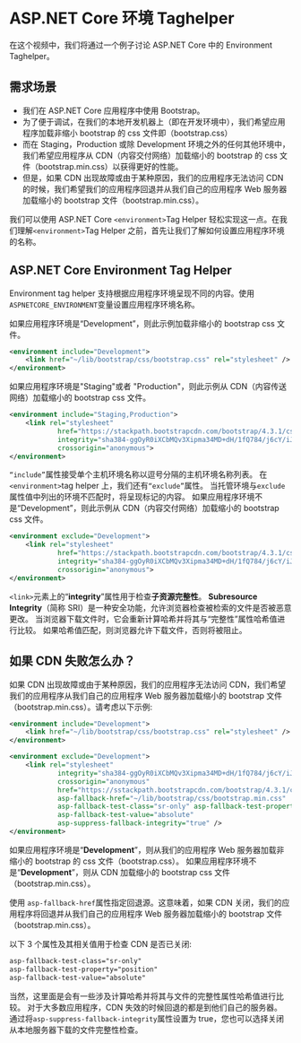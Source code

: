 # ASP.NET Core 环境 Taghelper

在这个视频中，我们将通过一个例子讨论 ASP.NET Core 中的 Environment Taghelper。

## 需求场景

- 我们在 ASP.NET Core 应用程序中使用 Bootstrap。
- 为了便于调试，在我们的本地开发机器上（即在开发环境中），我们希望应用程序加载非缩小 bootstrap 的 css 文件即（bootstrap.css）
- 而在 Staging，Production 或除 Development 环境之外的任何其他环境中，我们希望应用程序从 CDN（内容交付网络）加载缩小的 bootstrap 的 css 文件（bootstrap.min.css）以获得更好的性能。
- 但是，如果 CDN 出现故障或由于某种原因，我们的应用程序无法访问 CDN 的时候，我们希望我们的应用程序回退并从我们自己的应用程序 Web 服务器加载缩小的 bootstrap 文件（bootstrap.min.css）。

我们可以使用 ASP.NET Core `<environment>`Tag Helper 轻松实现这一点。在我们理解`<environment>`Tag Helper 之前，首先让我们了解如何设置应用程序环境的名称。

## ASP.NET Core Environment Tag Helper

Environment tag helper 支持根据应用程序环境呈现不同的内容。使用 `ASPNETCORE_ENVIRONMENT`变量设置应用程序环境名称。

如果应用程序环境是“Development”，则此示例加载非缩小的 bootstrap css 文件。

```xml
<environment include="Development">
    <link href="~/lib/bootstrap/css/bootstrap.css" rel="stylesheet" />
</environment>
```

如果应用程序环境是"Staging"或者 "Production"，则此示例从 CDN（内容传送网络）加载缩小的 bootstrap css 文件。

```xml
<environment include="Staging,Production">
    <link rel="stylesheet"
            href="https://stackpath.bootstrapcdn.com/bootstrap/4.3.1/css/bootstrap.min.css"
            integrity="sha384-ggOyR0iXCbMQv3Xipma34MD+dH/1fQ784/j6cY/iJTQUOhcWr7x9JvoRxT2MZw1T"
            crossorigin="anonymous">
</environment>
```

`“include”`属性接受单个主机环境名称以逗号分隔的主机环境名称列表。 在`<environment>`tag helper 上，我们还有`“exclude”`属性。 当托管环境与`exclude`属性值中列出的环境不匹配时，将呈现<environment>标记的内容。
如果应用程序环境不是“Development”，则此示例从 CDN（内容交付网络）加载缩小的 bootstrap css 文件。

```xml
<environment exclude="Development">
    <link rel="stylesheet"
            href="https://stackpath.bootstrapcdn.com/bootstrap/4.3.1/css/bootstrap.min.css"
            integrity="sha384-ggOyR0iXCbMQv3Xipma34MD+dH/1fQ784/j6cY/iJTQUOhcWr7x9JvoRxT2MZw1T"
            crossorigin="anonymous">
</environment>
```

`<link>`元素上的“**integrity**”属性用于检查**子资源完整性**。 **Subresource Integrity**（简称 SRI）是一种安全功能，允许浏览器检查被检索的文件是否被恶意更改。 当浏览器下载文件时，它会重新计算哈希并将其与“完整性”属性哈希值进行比较。 如果哈希值匹配，则浏览器允许下载文件，否则将被阻止。

## 如果 CDN 失败怎么办？

如果 CDN 出现故障或由于某种原因，我们的应用程序无法访问 CDN，我们希望我们的应用程序从我们自己的应用程序 Web 服务器加载缩小的 bootstrap 文件（bootstrap.min.css）。请考虑以下示例:

```xml
<environment include="Development">
    <link href="~/lib/bootstrap/css/bootstrap.css" rel="stylesheet" />
</environment>

<environment exclude="Development">
    <link rel="stylesheet"
            integrity="sha384-ggOyR0iXCbMQv3Xipma34MD+dH/1fQ784/j6cY/iJTQUOhcWr7x9JvoRxT2MZw1T"
            crossorigin="anonymous"
            href="https://sstackpath.bootstrapcdn.com/bootstrap/4.3.1/css/bootstrap.min.css"
            asp-fallback-href="~/lib/bootstrap/css/bootstrap.min.css"
            asp-fallback-test-class="sr-only" asp-fallback-test-property="position"
            asp-fallback-test-value="absolute"
            asp-suppress-fallback-integrity="true" />
</environment>
```

如果应用程序环境是“**Development**”，则从我们的应用程序 Web 服务器加载非缩小的 bootstrap 的 css 文件（bootstrap.css）。
如果应用程序环境不是“**Development**”，则从 CDN 加载缩小的 bootstrap css 文件（bootstrap.min.css）。

使用 `asp-fallback-href`属性指定回退源。这意味着，如果 CDN 关闭，我们的应用程序将回退并从我们自己的应用程序 Web 服务器加载缩小的 bootstrap 文件（bootstrap.min.css）。

以下 3 个属性及其相关值用于检查 CDN 是否已关闭:

```css
asp-fallback-test-class="sr-only"
asp-fallback-test-property="position"
asp-fallback-test-value="absolute"
```

当然，这里面是会有一些涉及计算哈希并将其与文件的完整性属性哈希值进行比较。
对于大多数应用程序，CDN 失效的时候回退的都是到他们自己的服务器。 通过将`asp-suppress-fallback-integrity`属性设置为 true，您也可以选择关闭从本地服务器下载的文件完整性检查。

